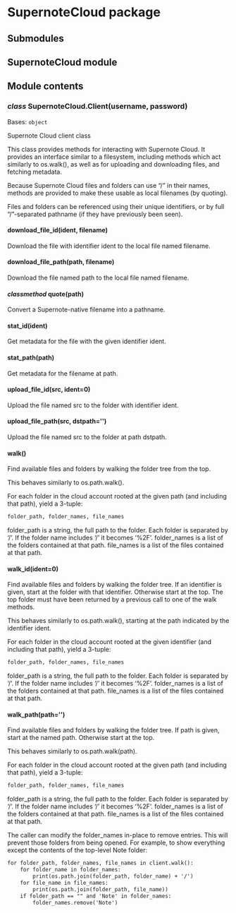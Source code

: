 # SupernoteCloud package

## Submodules

## SupernoteCloud module

## Module contents

### *class* SupernoteCloud.Client(username, password)

Bases: `object`

Supernote Cloud client class

This class provides methods for interacting with Supernote Cloud. It provides
an interface similar to a filesystem, including methods which act
similarly to os.walk(), as well as for uploading and downloading files,
and fetching metadata.

Because Supernote Cloud files and folders can use “/” in their names,
methods are provided to make these usable as local filenames (by quoting).

Files and folders can be referenced using their unique identifiers,
or by full “/”-separated pathname (if they have previously been seen).

#### download_file_id(ident, filename)

Download the file with identifier ident to the local file named filename.

#### download_file_path(path, filename)

Download the file named path to the local file named filename.

#### *classmethod* quote(path)

Convert a Supernote-native filename into a pathname.

#### stat_id(ident)

Get metadata for the file with the given identifier ident.

#### stat_path(path)

Get metadata for the filename at path.

#### upload_file_id(src, ident=0)

Upload the file named src to the folder with identifier ident.

#### upload_file_path(src, dstpath='')

Upload the file named src to the folder at path dstpath.

#### walk()

Find available files and folders by walking the folder tree from
the top.

This behaves similarly to os.path.walk().

For each folder in the cloud account rooted at the given path (and
including that path), yield a 3-tuple:

```default
folder_path, folder_names, file_names
```

folder_path is a string, the full path to the folder. Each folder
is separated by ‘/’. If the folder name includes ‘/’ it becomes ‘%2F’.
folder_names is a list of the folders contained at that path.
file_names is a list of the files contained at that path.

#### walk_id(ident=0)

Find available files and folders by walking the folder
tree. If an identifier is given, start at the folder with that
identifier. Otherwise start at the top. The top folder must have
been returned by a previous call to one of the walk methods.

This behaves similarly to os.path.walk(), starting at the path
indicated by the identifier ident.

For each folder in the cloud account rooted at the given identifier
(and including that path), yield a 3-tuple:

```default
folder_path, folder_names, file_names
```

folder_path is a string, the full path to the folder. Each folder
is separated by ‘/’. If the folder name includes ‘/’ it becomes ‘%2F’.
folder_names is a list of the folders contained at that path.
file_names is a list of the files contained at that path.

#### walk_path(path='')

Find available files and folders by walking the folder tree. If path
is given, start at the named path. Otherwise start at the top.

This behaves similarly to os.path.walk(path).

For each folder in the cloud account rooted at the given path (and
including that path), yield a 3-tuple:

```default
folder_path, folder_names, file_names
```

folder_path is a string, the full path to the folder. Each folder
is separated by ‘/’. If the folder name includes ‘/’ it becomes ‘%2F’.
folder_names is a list of the folders contained at that path.
file_names is a list of the files contained at that path.

The caller can modify the folder_names in-place to remove entries. This
will prevent those folders from being opened. For example, to show
everything except the contents of the top-level Note folder:

```default
for folder_path, folder_names, file_names in client.walk():
    for folder_name in folder_names:
        print(os.path.join(folder_path, folder_name) + '/')
    for file_name in file_names:
        print(os.path.join(folder_path, file_name))
    if folder_path == "" and 'Note' in folder_names:
        folder_names.remove('Note')
```
